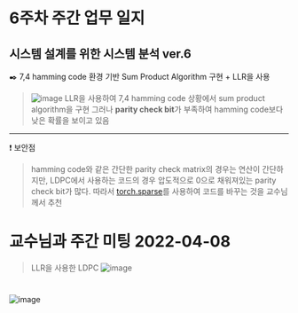 # 6주차 주간 업무 일지 
## 시스템 설계를 위한 시스템 분석 ver.6
✒️ 7,4 hamming code 환경 기반 Sum Product Algorithm 구현 + LLR을 사용 
> ![image](https://user-images.githubusercontent.com/45085563/170321406-d0c67d55-3e08-4383-bf96-a25cced39570.png)
> LLR을 사용하여 7,4 hamming code 상황에서 sum product algorithm을 구현 
> 그러나 **parity check bit**가 부족하여 hamming code보다 낮은 확률을 보이고 있음 

-----
❗ 보안점 
> hamming code와 같은 간단한 parity check matrix의 경우는 연산이 간단하지만, LDPC에서 사용하는 코드의 경우 압도적으로 0으로 채워져있는 parity check bit가 많다. 따라서 [torch.sparse](https://pytorch.org/docs/stable/sparse.html)를 사용하여 코드를 바꾸는 것을 교수님께서 추천 

# 교수님과 주간 미팅 2022-04-08
> LLR을 사용한 LDPC
>![image](https://user-images.githubusercontent.com/45085563/170321218-5f8c7670-bc34-4835-b5bd-0f9c222a175b.png)
#  
![image](https://user-images.githubusercontent.com/63450024/170591320-e13385fe-0b58-492e-87c2-c65ce7d48b1c.png)
